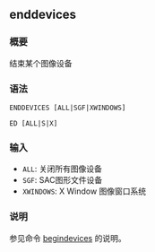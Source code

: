 ## enddevices

### 概要

结束某个图像设备

### 语法

``` {.bash}
ENDDEVICES [ALL|SGF|XWINDOWS]
```
``` {.bash}
ED [ALL|S|X]
```

### 输入

- `ALL`: 关闭所有图像设备
- `SGF`: SAC图形文件设备
- `XWINDOWS`: X Window 图像窗口系统

### 说明

参见命令 [begindevices](/commands/begindevices.md) 的说明。
